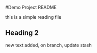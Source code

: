 #Demo Project README

this is a simple reading file

## Heading 2

new text added, on branch, update stash
